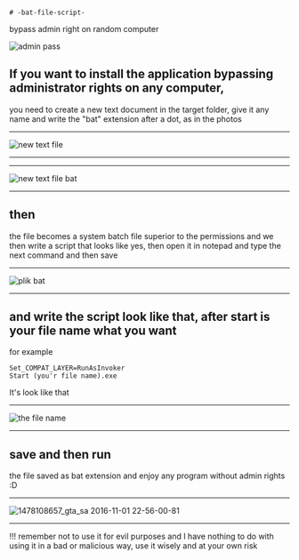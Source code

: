                                                                                    # -bat-file-script-
bypass admin right on random computer

![admin pass](https://github.com/Dominiq217/-bat-file-script-/assets/97559453/b2434695-951a-413b-b5d4-452a09741f45)



## If you want to install the application bypassing administrator rights on any computer,
you need to create a new text document in the target folder, give it any name and write the "bat" extension after a dot, as in the photos
**********************************
![new text file](https://github.com/Dominiq217/-bat-file-script-/assets/97559453/0a4b8fea-c9e3-4bb0-959c-962226837d7d)
**********************************

**********************************
![new text file bat](https://github.com/Dominiq217/-bat-file-script-/assets/97559453/e8e87fcd-38d7-480f-aef5-bb267d046595)
**********************************

## then 
the file becomes a system batch file superior to the permissions and we then write a script that looks like yes, then open it in notepad and type the next command and then save
************************************
![plik bat](https://github.com/Dominiq217/-bat-file-script-/assets/97559453/9debbfe7-bf4e-484c-8ff5-6b2c3e2891a7)
************************************ 

## and write the script look like that, after start is your file name what you want 

for example 
```
Set_COMPAT_LAYER=RunAsInvoker
Start (you'r file name).exe
```
It's look like that 

**************************************
![the file name](https://github.com/Dominiq217/-bat-file-script-/assets/97559453/d431cd90-f450-47c8-9271-1b4ab598a9b4)

**************************************
## save and then run 
the file saved as bat extension and enjoy any program without admin rights :D
**************************************
![1478108657_gta_sa 2016-11-01 22-56-00-81](https://github.com/Dominiq217/-bat-file-script-/assets/97559453/7703154d-e2fc-41fd-887a-3878f284d7aa)

**************************************

!!!
remember not to use it for evil purposes and I have nothing to do with using it in a bad or malicious way, use it wisely and at your own risk

